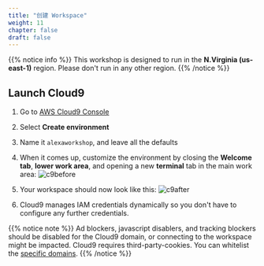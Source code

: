```yaml
---
title: "创建 Workspace"
weight: 11
chapter: false
draft: false
---
```


{{% notice info %}}
This workshop is designed to run in the **N.Virginia (us-east-1)** region. Please don't
run in any other region.
{{% /notice %}}

## Launch Cloud9
1. Go to [AWS Cloud9 Console](https://us-east-1.console.aws.amazon.com/cloud9/home/product?region=us-east-1#)

1. Select **Create environment**

1. Name it `alexaworkshop`, and leave all the defaults 

1. When it comes up, customize the environment by closing the **Welcome tab**, **lower work area**, 
and opening a new **terminal** tab in the main work area:
    ![c9before](/images/getting-started/cloud9_welcome.png)

1. Your workspace should now look like this:
    ![c9after](/images/getting-started/cloud9after.png)

1. Cloud9 manages IAM credentials dynamically so you don't have to configure any further credentials.

{{% notice note %}}
Ad blockers, javascript disablers, and tracking blockers should be disabled for
the Cloud9 domain, or connecting to the workspace might be impacted.
Cloud9 requires third-party-cookies. You can whitelist the [specific domains]( https://docs.aws.amazon.com/cloud9/latest/user-guide/troubleshooting.html#troubleshooting-env-loading).
{{% /notice %}}